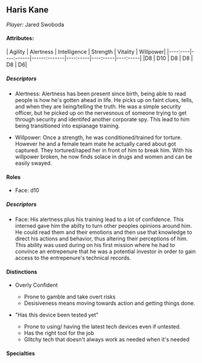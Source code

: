 ## Haris Kane
*Player:* Jared Swoboda

#### Attributes:

| Agility | Alertness | Intelligence | Strength | Vitality | Willpower|
|----:----|----:------|------:-------|----:-----|----:-----|----:-----|
|D8 | D10 | D8 | D8 | D8 | D6|

##### Descriptors
* Alertness: Alertness has been present since birth, being able to read people is how he's gotten ahead in life. He picks up on faint clues, tells, and when they are lieing/telling the truth.  He was a simple security officer, but he picked up on the nervesnous of someone trying to get through security and identifed another corporate spy.  This lead to him being transitioned into espianage training. 

* Willpower:  Once a strength, he was conditioned/trained for torture.  However he and a female team mate he actually cared about got captured.   They tortured/raped her in front of him to break him.  With his willpower broken, he now finds solace in drugs and women and can be easily swayed.


#### Roles
 * Face: d10

##### Descriptors
* Face:  His alertness plus his training lead to a lot of confidence.  This interned gave him the abilty to turn other peoples opinions around him.  He could read them and their emotions and then use that knowledge to direct his actions and behavior, thus altering their perceptions of him.  This ability was used during on his first mission where he had to convince an entrepenure that he was a potential investor in order to gain access to the entrepenure's technical records.



#### Distinctions
- Overly Confident
	* Prone to gamble and take overt risks
	* Desisiveness means moving towards action and getting things done.

- "Has this device been tested yet"
	* Prone to using/ having the latest tech devices even if untested.
	* Has the right tool for the job
	* Glitchy tech that doesn't always work as needed when it's needed

#### Specialties
	

